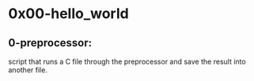 # 0x00-hello_world

## 0-preprocessor: 
  script that runs a C file through the preprocessor and save the result into another file.

